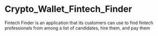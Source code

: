 # Crypto_Wallet_Fintech_Finder
Fintech Finder is an application that its customers can use to find fintech professionals from among a list of candidates, hire them, and pay them
